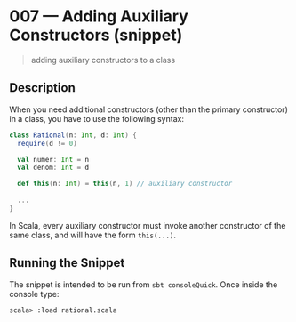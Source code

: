 # 007 &mdash; Adding Auxiliary Constructors (snippet)
> adding auxiliary constructors to a class

## Description
When you need additional constructors (other than the primary constructor) in a class, you have to use the following syntax:

```scala
class Rational(n: Int, d: Int) {
  require(d != 0)

  val numer: Int = n
  val denom: Int = d

  def this(n: Int) = this(n, 1) // auxiliary constructor
  
  ...
}
```

In Scala, every auxiliary constructor must invoke another constructor of the same class, and will have the form `this(...)`.

## Running the Snippet
The snippet is intended to be run from `sbt consoleQuick`. Once inside the console type:
```
scala> :load rational.scala
```